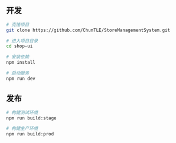 ## 开发

```bash
# 克隆项目
git clone https://github.com/ChunTLE/StoreManagementSystem.git

# 进入项目目录
cd shop-ui

# 安装依赖
npm install

# 启动服务
npm run dev
```

## 发布

```bash
# 构建测试环境
npm run build:stage

# 构建生产环境
npm run build:prod
```